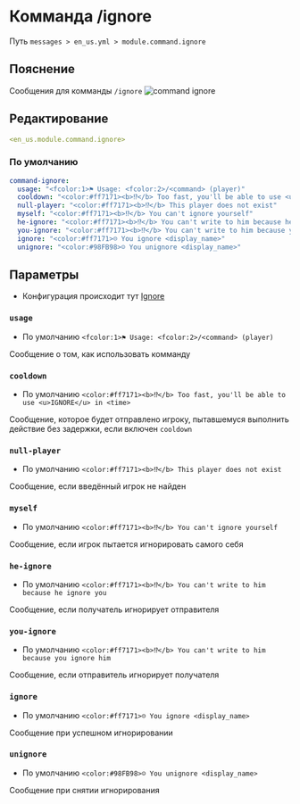 # Комманда /ignore
Путь `messages > en_us.yml > module.command.ignore`

## Пояснение
Сообщения для комманды `/ignore`
![command ignore](/commandignore.png)

## Редактирование
```yaml
<en_us.module.command.ignore>
```

### По умолчанию
```yaml
command-ignore:
  usage: "<fcolor:1>⚑ Usage: <fcolor:2>/<command> (player)"
  cooldown: "<color:#ff7171><b>⁉</b> Too fast, you'll be able to use <u>IGNORE</u> in <time>"
  null-player: "<color:#ff7171><b>⁉</b> This player does not exist"
  myself: "<color:#ff7171><b>⁉</b> You can't ignore yourself"
  he-ignore: "<color:#ff7171><b>⁉</b> You can't write to him because he ignore you"
  you-ignore: "<color:#ff7171><b>⁉</b> You can't write to him because you ignore him"
  ignore: "<color:#ff7171>☹ You ignore <display_name>"
  unignore: "<color:#98FB98>☺ You unignore <display_name>"
```

## Параметры

- Конфигурация происходит тут [Ignore](/ru/config/module/command/command-ignore/)

### `usage`
- По умолчанию `<fcolor:1>⚑ Usage: <fcolor:2>/<command> (player)`

Сообщение о том, как использовать комманду

### `cooldown`
- По умолчанию `<color:#ff7171><b>⁉</b> Too fast, you'll be able to use <u>IGNORE</u> in <time>`

Сообщение, которое будет отправлено игроку, пытавшемуся выполнить действие без задержки, если включен `cooldown`

### `null-player`
- По умолчанию `<color:#ff7171><b>⁉</b> This player does not exist`

Сообщение, если введённый игрок не найден

### `myself`
- По умолчанию `<color:#ff7171><b>⁉</b> You can't ignore yourself`

Сообщение, если игрок пытается игнорировать самого себя

### `he-ignore`
- По умолчанию `<color:#ff7171><b>⁉</b> You can't write to him because he ignore you`

Сообщение, если получатель игнорирует отправителя

### `you-ignore`
- По умолчанию `<color:#ff7171><b>⁉</b> You can't write to him because you ignore him`

Сообщение, если отправитель игнорирует получателя

### `ignore`
- По умолчанию `<color:#ff7171>☹ You ignore <display_name>`

Сообщение при успешном игнорировании

### `unignore`
- По умолчанию `<color:#98FB98>☺ You unignore <display_name>`

Сообщение при снятии игнорирования

